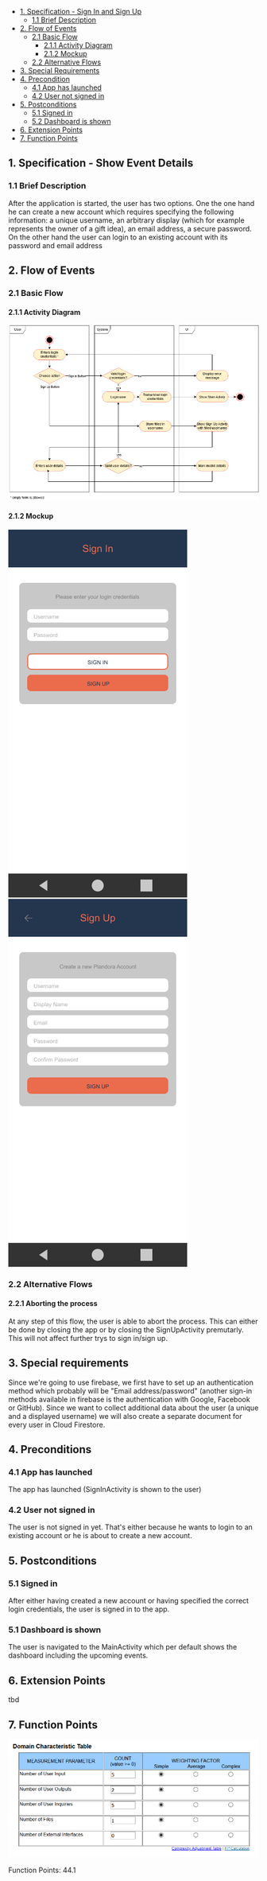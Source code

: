 - [1. Specification - Sign In and Sign Up](#1-specification-sign-in-and-sign-up)
    - [1.1 Brief Description](#11-brief-description)
- [2. Flow of Events](#2-flow-of-events)
    - [2.1 Basic Flow](#21-basic-flow)
        - [2.1.1 Activity Diagram](#211-activity-diagram)
        - [2.1.2 Mockup](#212-mockup)
    - [2.2 Alternative Flows](#21-alternative-flows)
- [3. Special Requirements](#3-special-requirements)
- [4. Precondition](#4-preconditions)
    - [4.1 App has launched](#41-app-has-launched)
    - [4.2 User not signed in](#42-user-not-signed-in)    
- [5. Postconditions](#5-postconditions)
    - [5.1 Signed in](#51-signed-in)
    - [5.2 Dashboard is shown](#51-dashboard-is-shown)      
- [6. Extension Points](#6-extension-points)
- [7. Function Points](#7-function-points)

## 1. Specification - Show Event Details
### 1.1 Brief Description
After the application is started, the user has two options. 
One the one hand he can create a new account which requires specifying the following information: 
a unique username, an arbitrary display (which for example represents the owner of a gift idea), an email address, a secure password.
On the other hand the user can login to an existing account with its password and email address 

## 2. Flow of Events
### 2.1 Basic Flow
#### 2.1.1 Activity Diagram
![Activity Diagram](https://raw.githubusercontent.com/Honrix/PlandoraDocumentation/main/UCS/02_Sign%20In%20Sign%20Up/Sign_in_Sign_up.png)

#### 2.1.2 Mockup
![Mockup](https://raw.githubusercontent.com/Honrix/PlandoraDocumentation/main/UCS/Mockups/Sign%20In.png)
![Mockup](https://raw.githubusercontent.com/Honrix/PlandoraDocumentation/main/UCS/Mockups/Sign%20Up.png)

### 2.2 Alternative Flows
#### 2.2.1 Aborting the process
At any step of this flow, the user is able to abort the process. This can either be done by closing the app or by closing the SignUpActivity premutarly. This will not affect further trys to sign in/sign up. 
## 3. Special requirements
Since we're going to use firebase, we first have to set up an authentication method which probably will be "Email address/password" (another sign-in methods available in firebase is the authentication with Google, Facebook or GitHub). Since we want to collect additional data about the user (a unique and a displayed username) we will also create a separate document for every user in Cloud Firestore.
## 4. Preconditions
### 4.1 App has launched
The app has launched (SignInActivity is shown to the user)
### 4.2 User not signed in
The user is not signed in yet. That's either because he wants to login to an existing account or he is about to create a new account. 
## 5. Postconditions
### 5.1 Signed in
After either having created a new account or having specified the correct login credentials, the user is signed in to the app.
### 5.1 Dashboard is shown
The user is navigated to the MainActivity which per default shows the dashboard including the upcoming events. 
## 6. Extension Points
tbd
## 7. Function Points
![Function Points](https://raw.githubusercontent.com/Honrix/PlandoraDocumentation/main/UCS/Function%20Points/Sign_in_Sign_up_FP.PNG)

Function Points: 44.1
